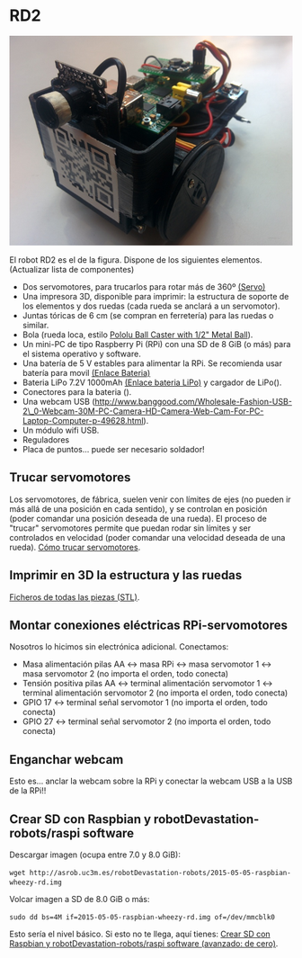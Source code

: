 # RD2

![RD2-800px.jpg](../../assets/RD2-800px.jpg)

El robot RD2 es el de la figura. Dispone de los siguientes elementos.
(Actualizar lista de componentes)

  - Dos servomotores, para trucarlos para rotar más de 360º
    [(Servo)](http://www.banggood.com/es/TowerPro-MG995-Metal-Servo-p-73885.html)
  - Una impresora 3D, disponible para imprimir: la estructura de soporte
    de los elementos y dos ruedas (cada rueda se anclará a un
    servomotor).
  - Juntas tóricas de 6 cm (se compran en ferretería) para las ruedas o
    similar.
  - Bola (rueda loca, estilo [Pololu Ball Caster with 1/2" Metal
    Ball](https://www.pololu.com/product/953)).
  - Un mini-PC de tipo Raspberry Pi (RPi) con una SD de 8 GiB (o más)
    para el sistema operativo y software.
  - Una batería de 5 V estables para alimentar la RPi. Se recomienda
    usar batería para movil [(Enlace
    Bateria)](http://www.banggood.com/es/2600mAh-Portable-Mobile-Power-Bank-For-Samsung-Galaxy-S4-I9500-p-74819.html)
  - Bateria LiPo 7.2V 1000mAh [(Enlace bateria
    LiPo)](http://www.banggood.com/es/WLtoys-V912-V915-Upgraded-Battery-7_4V-1000mAh-25C--p-71191.html)
    y cargador de LiPo().
  - Conectores para la bateria ().
  - Una webcam USB
    (http://www.banggood.com/Wholesale-Fashion-USB-2\_0-Webcam-30M-PC-Camera-HD-Camera-Web-Cam-For-PC-Laptop-Computer-p-49628.html).
  - Un módulo wifi USB.
  - Reguladores
  - Placa de puntos... puede ser necesario soldador\!

## Trucar servomotores

Los servomotores, de fábrica, suelen venir con límites de ejes (no
pueden ir más allá de una posición en cada sentido), y se controlan en
posición (poder comandar una posición deseada de una rueda). El proceso
de "trucar" servomotores permite que puedan rodar sin límites y ser
controlados en velocidad (poder comandar una velocidad deseada de una
rueda). [Cómo trucar
servomotores](http://elektronikadonbosco.blogspot.com.es/2012/08/como-trucar-servomotores-paso-paso.html).

## Imprimir en 3D la estructura y las ruedas

[Ficheros de todas las piezas
(STL)](https://github.com/asrob-uc3m/robotDevastation-robots/tree/master/rd2/mechanics).

## Montar conexiones eléctricas RPi-servomotores

Nosotros lo hicimos sin electrónica adicional. Conectamos:

  - Masa alimentación pilas AA \<-\> masa RPi \<-\> masa servomotor 1
    \<-\> masa servomotor 2 (no importa el orden, todo conecta)
  - Tensión positiva pilas AA \<-\> terminal alimentación servomotor 1
    \<-\> terminal alimentación servomotor 2 (no importa el orden, todo
    conecta)
  - GPIO 17 \<-\> terminal señal servomotor 1 (no importa el orden, todo
    conecta)
  - GPIO 27 \<-\> terminal señal servomotor 2 (no importa el orden, todo
    conecta)

## Enganchar webcam

Esto es... anclar la webcam sobre la RPi y conectar la webcam USB a la
USB de la RPi\!\!

## Crear SD con Raspbian y robotDevastation-robots/raspi software

Descargar imagen (ocupa entre 7.0 y 8.0 GiB):

`wget http://asrob.uc3m.es/robotDevastation-robots/2015-05-05-raspbian-wheezy-rd.img`

Volcar imagen a SD de 8.0 GiB o más:

`sudo dd bs=4M if=2015-05-05-raspbian-wheezy-rd.img of=/dev/mmcblk0`

Esto sería el nivel básico. Si esto no te llega, aquí tienes: [Crear SD con Raspbian y robotDevastation-robots/raspi software (avanzado: de cero)](http://asrob.uc3m.es/index.php/Crear_SD_con_Raspbian_y_robotDevastation-robots/raspi_software_(avanzado:_de_cero)).
